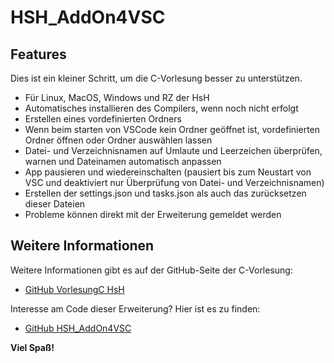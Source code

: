 # HSH_AddOn4VSC

## Features

Dies ist ein kleiner Schritt, um die C-Vorlesung besser zu unterstützen. 

* Für Linux, MacOS, Windows und RZ der HsH
* Automatisches installieren des Compilers, wenn noch nicht erfolgt
* Erstellen eines vordefinierten Ordners
* Wenn beim starten von VSCode kein Ordner geöffnet ist, vordefinierten Ordner öffnen oder Ordner auswählen lassen 
* Datei- und Verzeichnisnamen auf Umlaute und Leerzeichen überprüfen, warnen und Dateinamen automatisch anpassen
* App pausieren und wiedereinschalten (pausiert bis zum Neustart von VSC und deaktiviert nur Überprüfung von Datei- und Verzeichnisnamen)
* Erstellen der settings.json und tasks.json als auch das zurücksetzen dieser Dateien
* Probleme können direkt mit der Erweiterung gemeldet werden

## Weitere Informationen

Weitere Informationen gibt es auf der GitHub-Seite der C-Vorlesung:

* [GitHub VorlesungC HsH](https://github.com/hshf1/VorlesungC)

Interesse am Code dieser Erweiterung? Hier ist es zu finden:

* [GitHub HSH_AddOn4VSC](https://github.com/hshf1/HSH_AddOn4VSC)

**Viel Spaß!**